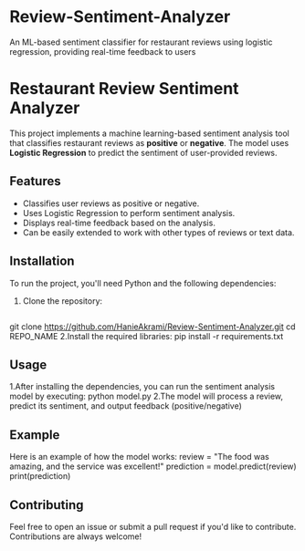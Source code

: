 # Review-Sentiment-Analyzer
An ML-based sentiment classifier for restaurant reviews using logistic regression, providing real-time feedback to users
# Restaurant Review Sentiment Analyzer

This project implements a machine learning-based sentiment analysis tool that classifies restaurant reviews as **positive** or **negative**. The model uses **Logistic Regression** to predict the sentiment of user-provided reviews.

## Features
- Classifies user reviews as positive or negative.
- Uses Logistic Regression to perform sentiment analysis.
- Displays real-time feedback based on the analysis.
- Can be easily extended to work with other types of reviews or text data.

## Installation

To run the project, you'll need Python and the following dependencies:

1. Clone the repository:
   ```bash
 git clone https://github.com/HanieAkrami/Review-Sentiment-Analyzer.git
   cd REPO_NAME
2.Install the required libraries:
pip install -r requirements.txt


## Usage

1.After installing the dependencies, you can run the sentiment analysis model by executing:
python model.py
2.The model will process a review, predict its sentiment, and output feedback (positive/negative)


## Example

Here is an example of how the model works:
review = "The food was amazing, and the service was excellent!"
prediction = model.predict(review)
print(prediction)

## Contributing

Feel free to open an issue or submit a pull request if you'd like to contribute. Contributions are always welcome!
